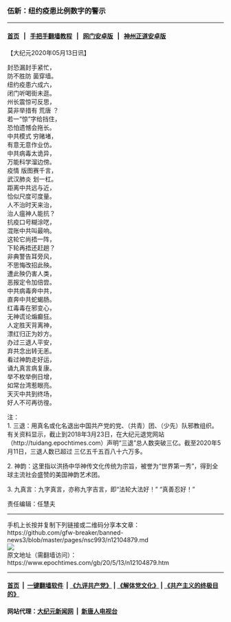 ### 伍新：纽约疫患比例数字的警示
------------------------

#### [首页](https://github.com/gfw-breaker/banned-news3/blob/master/README.md) &nbsp;&nbsp;|&nbsp;&nbsp; [手把手翻墙教程](https://github.com/gfw-breaker/guides/wiki) &nbsp;&nbsp;|&nbsp;&nbsp; [网门安卓版](https://github.com/oGate2/oGate) &nbsp;&nbsp;|&nbsp;&nbsp; [神州正道安卓版](https://github.com/SzzdOgate/update) 



<div><p>
 【大纪元2020年05月13日讯】
</p>
<p>
 封恐漏封手紧忙，
 <br/>
 <ok href="https://www.epochtimes.com/gb/tag/%E9%98%B2%E4%B8%8D%E8%83%9C%E9%98%B2.html">
  防不胜防
 </ok>
 菌穿墙。
 <br/>
 纽约疫患六成六，
 <br/>
 闭门听喝街未逛。
 <br/>
 州长震惊可反思，
 <br/>
 莫非举措有
 <ok href="https://www.epochtimes.com/gb/tag/%E8%8D%92%E5%94%90.html">
  荒唐
 </ok>
 ？
 <br/>
 若一“惊”字给挡住，
 <br/>
 恐怕遗憾会拖长。
 <br/>
 <ok href="https://www.epochtimes.com/gb/tag/%E4%B8%AD%E5%85%B1%E6%A8%A1%E5%BC%8F.html">
  中共模式
 </ok>
 穷赌堵，
 <br/>
 有意无意作业仿。
 <br/>
 中共病毒太诡异，
 <br/>
 万能科学溜边傍。
 <br/>
 <ok href="https://www.epochtimes.com/gb/tag/%E7%96%AB%E6%83%85.html">
  疫情
 </ok>
 版图赛千言，
 <br/>
 <ok href="https://www.epochtimes.com/gb/tag/%E6%AD%A6%E6%B1%89%E8%82%BA%E7%82%8E.html">
  武汉肺炎
 </ok>
 划一杠。
 <br/>
 距离中共远与近，
 <br/>
 恰似尺度可度量。
 <br/>
 人不治时天来治，
 <br/>
 治人瘟神人能抗？
 <br/>
 抗疫口号糊涂呓，
 <br/>
 混账中共叫最响。
 <br/>
 这轮它尚捂一阵，
 <br/>
 下轮再捂还赶趟？
 <br/>
 非典警告耳旁风，
 <br/>
 不思悔改招此殃。
 <br/>
 遭此殃仍害人类，
 <br/>
 恶报定令加倍尝。
 <br/>
 中共病毒奔中共，
 <br/>
 直奔中共蛇蝎肠。
 <br/>
 红毒毒在邪变心，
 <br/>
 无神谎论煽癫狂。
 <br/>
 人定胜天背离神，
 <br/>
 漂红归正为妙方。
 <br/>
 办过三退人平安，
 <br/>
 弃共念出转无恙。
 <br/>
 看过神韵走好运，
 <br/>
 诵九真言病复康。
 <br/>
 举不枚举例日增，
 <br/>
 如常台湾惹眼亮。
 <br/>
 天灭中共到终场，
 <br/>
 好人不可再彷徨。
</p>
<p>
 注：
 <br/>
 1. 三退：用真名或化名退出中国共产党的党、（共青）团、（少先）队邪教组织。 有关资料显示，截止到2018年3月23日，在大纪元退党网站（http://tuidang.epochtimes.com）声明“三退”总人数突破三亿。截至2020年5月11日，三退人数已超过 三亿五千五百八十六万多。
</p>
<p>
 2. 神韵：这里指以洪扬中华神传文化传统为宗旨，被誉为“世界第一秀”，得到全球主流社会盛赞的美国神韵艺术团。
</p>
<p>
 3. 九真言：九字真言，亦称九字吉言，即“法轮大法好！” “真善忍好！”
</p>
<p>
 责任编辑：任慧夫
</p>
</div>
<hr/>
手机上长按并复制下列链接或二维码分享本文章：<br/>
https://github.com/gfw-breaker/banned-news3/blob/master/pages/nsc993/n12104879.md <br/>
<a href='https://github.com/gfw-breaker/banned-news3/blob/master/pages/nsc993/n12104879.md'><img src='https://github.com/gfw-breaker/banned-news3/blob/master/pages/nsc993/n12104879.md.png'/></a> <br/>
原文地址（需翻墙访问）：https://www.epochtimes.com/gb/20/5/13/n12104879.htm


------------------------
#### [首页](https://github.com/gfw-breaker/banned-news3/blob/master/README.md) &nbsp;|&nbsp; [一键翻墙软件](https://github.com/gfw-breaker/nogfw/blob/master/README.md) &nbsp;| [《九评共产党》](https://github.com/gfw-breaker/9ping.md/blob/master/README.md#九评之一评共产党是什么) | [《解体党文化》](https://github.com/gfw-breaker/jtdwh.md/blob/master/README.md) | [《共产主义的终极目的》](https://github.com/gfw-breaker/gczydzjmd.md/blob/master/README.md)

#### 网站代理：[大纪元新闻网](http://167.172.10.89:10080/gb/) &nbsp;|&nbsp; [新唐人电视台](http://167.172.10.89:8808/gb/)


<img src='http://gfw-breaker.win/banned-news3/pages/nsc993/n12104879.md' width='0px' height='0px'/>